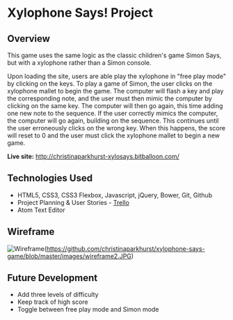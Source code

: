 # Xylophone Says! Project
## Overview

This game uses the same logic as the classic children's game Simon Says, but with a xylophone rather than a Simon console.

Upon loading the site, users are able play the xylophone in "free play mode" by clicking on the keys. To play a game of Simon, the user clicks on the xylophone mallet to begin the game. The computer will flash a key and play the corresponding note, and the user must then mimic the computer by clicking on the same key. The computer will then go again, this time adding one new note to the sequence. If the user correctly mimics the computer, the computer will go again, building on the sequence. This continues until the user erroneously clicks on the wrong key. When this happens, the score will reset to 0 and the user must click the xylophone mallet to begin a new game.

**Live site:** <http://christinaparkhurst-xylosays.bitballoon.com/>

## Technologies Used

  * HTML5, CSS3, CSS3 Flexbox, Javascript, jQuery, Bower, Git, Github
  * Project Planning & User Stories - [Trello](https://trello.com/b/FUtYUl7u)
  * Atom Text Editor

## Wireframe

![Wireframe](https://github.com/christinaparkhurst/xylophone-says-game/blob/master/images/wireframe1.JPG)(https://github.com/christinaparkhurst/xylophone-says-game/blob/master/images/wireframe2.JPG)
## Future Development

  * Add three levels of difficulty
  * Keep track of high score
  * Toggle between free play mode and Simon mode
